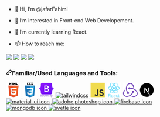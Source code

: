 - 👋 Hi, I’m @jafarFahimi
- 👀 I’m interested in Front-end Web Developement.
- 🌱 I’m currently learning React.

- 📫 How to reach me:
<div> 
<!--   <a href="https://twitter.com/SashenHasinduJ" target="_blank"><img src="https://img.shields.io/badge/Twitter-1DA1F2?style=for-the-badge&logo=twitter&logoColor=white" target="_blank"></a> -->
  <a href="https://www.linkedin.com/in/jafar-fahimi-54a30022b" target="_blank"><img src="https://img.shields.io/badge/LinkedIn-0077B5?style=for-the-badge&logo=linkedin&logoColor=white" target="_blank"></a>
 	<a href="#" target="_blank"><img src="https://img.shields.io/badge/GitHub-100000?style=for-the-badge&logo=github&logoColor=white" target="_blank"></a>
 <a href="#" target="_blank"><img src="https://img.shields.io/badge/Instagram-E4405F?style=for-the-badge&logo=instagram&logoColor=white" target="_blank"></a> 
  <a href = "mailto:jafar.fahimi12@gmail.com"><img src="https://img.shields.io/badge/-Gmail-%23333?style=for-the-badge&logo=gmail&logoColor=white" target="_blank"></a>
  
</div>
<!-- - Email: jafar.fahimi12@gmail.com
- LinkedIn: https://www.linkedin.com/in/jafar-fahimi-54a30022b
- portfolio link: https://jafarfahimi.github.io/
 -->
<h3 align="left" dir="auto">
  <a
    id="user-content-familiarused-languages-and-tools"
    class="anchor"
    aria-hidden="true"
    href="#familiarused-languages-and-tools"
    ><svg
      class="octicon octicon-link"
      viewBox="0 0 16 16"
      version="1.1"
      width="16"
      height="16"
      aria-hidden="true"
    >
      <path
        fill-rule="evenodd"
        d="M7.775 3.275a.75.75 0 001.06 1.06l1.25-1.25a2 2 0 112.83 2.83l-2.5 2.5a2 2 0 01-2.83 0 .75.75 0 00-1.06 1.06 3.5 3.5 0 004.95 0l2.5-2.5a3.5 3.5 0 00-4.95-4.95l-1.25 1.25zm-4.69 9.64a2 2 0 010-2.83l2.5-2.5a2 2 0 012.83 0 .75.75 0 001.06-1.06 3.5 3.5 0 00-4.95 0l-2.5 2.5a3.5 3.5 0 004.95 4.95l1.25-1.25a.75.75 0 00-1.06-1.06l-1.25 1.25a2 2 0 01-2.83 0z"
      ></path></svg></a
  >Familiar/Used Languages and Tools:
</h3>
<p align="left" dir="auto">
  <a href="https://www.w3.org/html/" rel="nofollow">
    <img
      src="https://raw.githubusercontent.com/devicons/devicon/master/icons/html5/html5-original-wordmark.svg"
      alt="html5"
      width="40"
      height="40"
      style="max-width: 100%; margin-right:1px"
    />
  </a>
  <a href="https://www.w3.org/Style/CSS/" rel="nofollow">
    <img
      src="https://raw.githubusercontent.com/devicons/devicon/master/icons/css3/css3-original-wordmark.svg"
      alt="CSS3"
      width="40"
      height="40"
      style="max-width: 100%; margin-right:1px"
    />
  </a>
  <a href="https://getbootstrap.com/" rel="nofollow">
    <img
      src="https://raw.githubusercontent.com/devicons/devicon/master/icons/bootstrap/bootstrap-original-wordmark.svg"
      alt="getbootstrap"
      width="40"
      height="40"
      style="max-width: 100%; margin-right:1px"
    />
  </a>
  <a href="https://tailwindcss.com/" rel="nofollow">
    <img
      src="https://camo.githubusercontent.com/5734d0669fe22ce04a1cb989a156cd32c379875f6bca56d5210c9432824856d9/68747470733a2f2f7777772e766563746f726c6f676f2e7a6f6e652f6c6f676f732f7461696c77696e646373732f7461696c77696e646373732d69636f6e2e737667"
      alt="tailwindcss"
      width="40"
      height="40"
      style="max-width: 100%; margin-right:1px"
    />
  </a>
  <a href="https://developer.mozilla.org/en-US/docs/Web/JavaScript" rel="nofollow">
    <img
      src="https://raw.githubusercontent.com/devicons/devicon/master/icons/javascript/javascript-original.svg"
      alt="javascript"
      width="40"
      height="40"
      style="max-width: 100%; margin-right:1px"
    />
  </a>
  <a href="https://reactjs.org/" rel="nofollow">
    <img
      src="https://raw.githubusercontent.com/devicons/devicon/master/icons/react/react-original-wordmark.svg"
      alt="reactjs"
      width="40"
      height="40"
      style="max-width: 100%; margin-right:1px"
    />
  </a>
  <a href="https://redux.js.org" rel="nofollow">
    <img
      src="https://raw.githubusercontent.com/devicons/devicon/master/icons/redux/redux-original.svg"
      alt="redux"
      width="40"
      height="40"
      style="max-width: 100%; margin-right:1px"
    />
  </a>
  <a href="https://nextjs.org/" rel="nofollow">
    <img
      src="https://raw.githubusercontent.com/devicons/devicon/master/icons/nextjs/nextjs-original.svg"
      alt="redux"
      width="38"
      height="38"
      style="max-width: 100%; background-color:white; padding:1px; margin-right:2px; border-radius:50%"
    />
  </a>
  <a href="https://mui.com/" rel="nofollow">
    <img
      src="https://cdn.jsdelivr.net/gh/devicons/devicon/icons/materialui/materialui-original.svg"
      alt="material-ui icon"
      width="40"
      height="40"
      style="max-width: 100%; margin-right:3px"
    />
  </a>
  <a href="https://www.adobe.com/" rel="nofollow">
    <img
      src="https://cdn.jsdelivr.net/gh/devicons/devicon/icons/photoshop/photoshop-line.svg"
      alt="adobe photoshop icon"
      width="40"
      height="40"
      style="max-width: 100%; margin-right:2px"
    />
  </a>
  <a href="https://firebase.google.com/" rel="nofollow">
    <img
      src="https://cdn.jsdelivr.net/gh/devicons/devicon/icons/firebase/firebase-plain-wordmark.svg"
      alt="firebase icon"
      width="40"
      height="40"
      style="max-width: 100%; margin-right:1px"
    />
  </a>
  <a href="https://www.mongodb.com/" rel="nofollow">
    <img
      src="https://cdn.jsdelivr.net/gh/devicons/devicon/icons/mongodb/mongodb-original-wordmark.svg"
      alt="mongodb icon"
      width="40"
      height="40"
      style="max-width: 100%; margin-right:1px"
    />
  </a>
  <a href="https://svelte.dev/" rel="nofollow">
    <img
      src="https://cdn.jsdelivr.net/gh/devicons/devicon/icons/svelte/svelte-original-wordmark.svg"
      alt="svetle icon"
      width="40"
      height="40"
      style="max-width: 100%; margin-right:1px"
    />
  </a>
</p>
